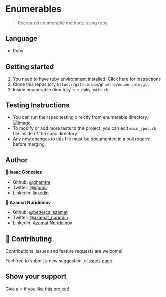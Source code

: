 # Enumerables

> Recreated enumerable methods using ruby

## Language
- Ruby

## Getting started
1. You need to have ruby environment installed. Click here for instructions
2. Clone this repository ```https://github.com/ghamtre/enumerable.git```
3. Inside enumerable directory ```run ruby main.rb```

## Testing Instructions
- You can run the rspec testing directly from enumerable directory.
![image](https://i.imgur.com/3C0LWYi.png)
- To modify or add more tests to the project, you can edit ```main_spec.rb``` file inside of the spec directory.
- Any new changes to this file must be documented in a pull request before merging.
## Author
👤 **Isaac Gonzalez**

- Github: [@ghamtre](https://github.com/ghamtre)
- Twitter: [@idgm5](https://twitter.com/idgm5)
- Linkedin: [linkedin](https://www.linkedin.com/in/isaacmunguia)

👤 **Azamat Nuriddinov**

- Github: [@bettercallazamat](https://github.com/bettercallazamat)
- Twitter: [@azamat_nuriddin](https://twitter.com/azamat_nuriddin)
- Linkedin: [Azamat Nuriddinov](https://www.linkedin.com/in/azamat-nuriddinov-57579868)

## 🤝 Contributing

Contributions, issues and feature requests are welcome!

Feel free to submit a new suggestion > [issues page](issues/).

## Show your support

Give a ⭐️ if you like this project!
